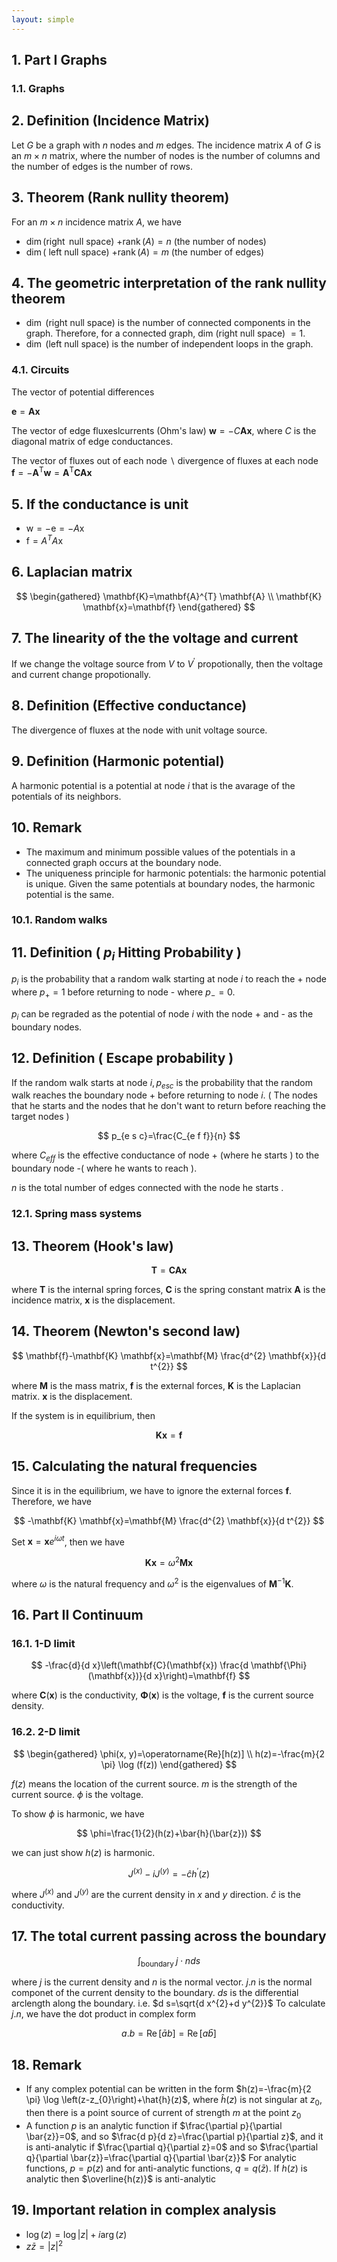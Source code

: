 ```yaml
---
layout: simple
---
```


## 1. Part I Graphs

### 1.1. Graphs

## 2. Definition (Incidence Matrix)

Let $G$ be a graph with $n$ nodes and $m$ edges. The incidence matrix $A$ of $G$ is an $m \times n$ matrix, where the number of nodes is the number of columns and the number of edges is the number of rows.

## 3. Theorem (Rank nullity theorem)

For an $m \times n$ incidence matrix $A$, we have

- $\operatorname{dim}(\operatorname{right}$ null space) $+\operatorname{rank}(A)=n$ (the number of nodes)
- $\operatorname{dim}($ left null space) $+\operatorname{rank}(A)=m$ (the number of edges)


## 4. The geometric interpretation of the rank nullity theorem

- $\operatorname{dim}$ (right null space) is the number of connected components in the graph. Therefore, for a connected graph, dim (right null space) $=1$.
- $\operatorname{dim}$ (left null space) is the number of independent loops in the graph.


### 4.1. Circuits

The vector of potential differences

$\mathbf{e}=\mathbf{A x}$

The vector of edge fluxeslcurrents (Ohm's law) $\mathbf{w}=-C \mathbf{A} \mathbf{x}$, where $C$ is the diagonal matrix of edge conductances.

The vector of fluxes out of each node $\backslash$ divergence of fluxes at each node $\mathbf{f}=-\mathbf{A}^{\mathrm{T}} \mathbf{w}=\mathbf{A}^{\mathrm{T}} \mathbf{C A \mathbf { x }}$

## 5. If the conductance is unit

- $\mathrm{w}=-\mathrm{e}=-A \mathrm{x}$
- $\mathrm{f}=A^{T} A \mathrm{x}$


## 6. Laplacian matrix

$$
\begin{gathered}
\mathbf{K}=\mathbf{A}^{T} \mathbf{A} \\
\mathbf{K} \mathbf{x}=\mathbf{f}
\end{gathered}
$$

## 7. The linearity of the the voltage and current

If we change the voltage source from $V$ to $V^{\prime}$ propotionally, then the voltage and current change propotionally.

## 8. Definition (Effective conductance)

The divergence of fluxes at the node with unit voltage source.

## 9. Definition (Harmonic potential)

A harmonic potential is a potential at node $i$ that is the avarage of the potentials of its neighbors.

## 10. Remark

- The maximum and minimum possible values of the potentials in a connected graph occurs at the boundary node.
- The uniqueness principle for harmonic potentials: the harmonic potential is unique. Given the same potentials at boundary nodes, the harmonic potential is the same.


### 10.1. Random walks

## 11. Definition ( $p_{i}$ Hitting Probability )

$p_{i}$ is the probability that a random walk starting at node $i$ to reach the + node where $p_{+}=1$ before returning to node - where $p_{-}=0$.

$p_{i}$ can be regraded as the potential of node $i$ with the node + and - as the boundary nodes.

## 12. Definition ( Escape probability )

If the random walk starts at node $i, p_{e s c}$ is the probability that the random walk reaches the boundary node + before returning to node $i$. ( The nodes that he starts and the nodes that he don't want to return before reaching the target nodes )

$$
p_{e s c}=\frac{C_{e f f}}{n}
$$

where $C_{e f f}$ is the effective conductance of node + (where he starts ) to the boundary node -( where he wants to reach ).

$n$ is the total number of edges connected with the node he starts .

### 12.1. Spring mass systems

## 13. Theorem (Hook's law)

$$
\mathbf{T}=\mathbf{C A x}
$$

where $\mathbf{T}$ is the internal spring forces, $\mathbf{C}$ is the spring constant matrix $\mathbf{A}$ is the incidence matrix, $\mathbf{x}$ is the displacement.

## 14. Theorem (Newton's second law)

$$
\mathbf{f}-\mathbf{K} \mathbf{x}=\mathbf{M} \frac{d^{2} \mathbf{x}}{d t^{2}}
$$

where $\mathbf{M}$ is the mass matrix, $\mathbf{f}$ is the external forces, $\mathbf{K}$ is the Laplacian matrix. $\mathbf{x}$ is the displacement.

If the system is in equilibrium, then

$$
\mathbf{K} \mathbf{x}=\mathbf{f}
$$

## 15. Calculating the natural frequencies

Since it is in the equilibrium, we have to ignore the external forces $\mathbf{f}$. Therefore, we have

$$
-\mathbf{K} \mathbf{x}=\mathbf{M} \frac{d^{2} \mathbf{x}}{d t^{2}}
$$

Set $\mathbf{x}=\mathbf{x} e^{i \omega t}$, then we have

$$
\mathbf{K} \mathbf{x}=\omega^{2} \mathbf{M} \mathbf{x}
$$

where $\omega$ is the natural frequency and $\omega^{2}$ is the eigenvalues of $\mathbf{M}^{-1} \mathbf{K}$.

## 16. Part II Continuum

### 16.1. 1-D limit

$$
-\frac{d}{d x}\left(\mathbf{C}(\mathbf{x}) \frac{d \mathbf{\Phi}(\mathbf{x})}{d x}\right)=\mathbf{f}
$$

where $\mathbf{C}(\mathbf{x})$ is the conductivity, $\mathbf{\Phi}(\mathbf{x})$ is the voltage, $\mathbf{f}$ is the current source density.

### 16.2. 2-D limit

$$
\begin{gathered}
\phi(x, y)=\operatorname{Re}[h(z)] \\
h(z)=-\frac{m}{2 \pi} \log (f(z))
\end{gathered}
$$

$f(z)$ means the location of the current source. $m$ is the strength of the current source. $\phi$ is the voltage.

To show $\phi$ is harmonic, we have

$$
\phi=\frac{1}{2}(h(z)+\bar{h}(\bar{z}))
$$

we can just show $h(z)$ is harmonic.

$$
J^{(x)}-i J^{(y)}=-\hat{c} h^{\prime}(z)
$$

where $J^{(x)}$ and $J^{(y)}$ are the current density in $x$ and $y$ direction. $\hat{c}$ is the conductivity.

## 17. The total current passing across the boundary

$$
\int_{\text {boundary }} j \cdot n d s
$$

where $j$ is the current density and $n$ is the normal vector. $j . n$ is the normal componet of the current density to the boundary. $d s$ is the differential arclength along the boundary. i.e. $d s=\sqrt{d x^{2}+d y^{2}}$ To calculate $j . n$, we have the dot product in complex form

$$
a . b=\operatorname{Re}[\bar{a} b]=\operatorname{Re}[a \bar{b}]
$$

## 18. Remark

- If any complex potential can be written in the form $h(z)=-\frac{m}{2 \pi} \log \left(z-z_{0}\right)+\hat{h}(z)$, where $\hat{h}(z)$ is not singular at $z_{0}$, then there is a point source of current of strength $m$ at the point $z_{0}$
- A function $p$ is an analytic function if $\frac{\partial p}{\partial \bar{z}}=0$, and so $\frac{d p}{d z}=\frac{\partial p}{\partial z}$, and it is anti-analytic if $\frac{\partial q}{\partial z}=0$ and so $\frac{\partial q}{\partial \bar{z}}=\frac{\partial q}{\partial \bar{z}}$ For analytic functions, $p=p(z)$ and for anti-analytic functions, $q=q(\bar{z})$. If $h(z)$ is analytic then $\overline{h(z)}$ is anti-analytic


## 19. Important relation in complex analysis

- $\log (z)=\log |z|+i \arg (z)$
- $z \bar{z}=|z|^{2}$
